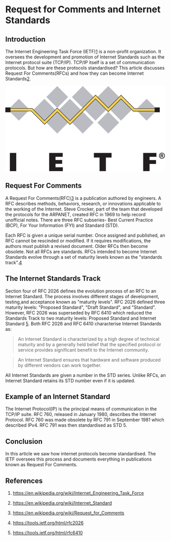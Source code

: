 # Request for Comments and Internet Standards

## Introduction

The Internet Engineering Task Force (IETF)[1](https://en.wikipedia.org/wiki/Internet_Engineering_Task_Force) is a non-profit organization. It oversees the development and promotion of Internet Standards such as  the Internet protocol suite (TCP/IP). TCP/IP itself is a set of communication protocols. But how are these protocols standardised? This article discusses Request For Comments(RFCs) and how they can become Internet Standards[2](https://en.wikipedia.org/wiki/Internet_Standard). 

![ietf logo](images/IETF_Logo.png)


## Request For Comments

A Request For Comments(RFC)[3](https://en.wikipedia.org/wiki/Request_for_Comments) is a publication authored by engineers. A RFC describes methods, behaviors, research, or innovations applicable to the working of the Internet. Steve Crocker, part of the team that developed the protocols for the ARPANET, created RFC  in 1969 to help record unofficial notes. There are three RFC subseries- Best Current Practice (BCP), For Your Information (FYI) and Standard (STD).

Each RFC is given a unique serial number. Once assigned and published, an RFC cannot be rescinded or modified. If it requires modifications, the authors must publish a revised document. Older RFCs then become obsolete. Not all RFCs are standards. RFCs intended to become Internet Standards evolve
through a set of maturity levels known as the "standards track".[4](https://tools.ietf.org/html/rfc2026)

## The Internet Standards Track

Section four of RFC 2026 defines the evolution process of an RFC to an Internet Standard. The process involves different stages of development, testing,and acceptance known as "maturity levels". RFC 2026 defined three maturity levels: "Proposed Standard", "Draft Standard", and "Standard". However, RFC 2026 was superseded by RFC 6410 which reduced the Standards Track to two maturity levels: Proposed Standard and Internet Standard [5](https://tools.ietf.org/html/rfc6410). Both RFC 2026 and RFC 6410 characterise Internet Standards as:


> An Internet Standard is characterized by a high degree of technical maturity and by a generally held belief that the specified protocol or service provides significant benefit to the Internet community.

> An Internet Standard ensures that hardware and software produced by different vendors can work together.

All Internet Standards are given a number in the STD series. Unlike RFCs, an Internet Standard retains its STD number even if it is updated. 

## Example of an Internet Standard

The Internet Protocol(IP) is the principal means of communication in the TCP/IP suite. RFC 760, released in January 1980, describes the Internet Protocol. RFC 760 was made obsolete by RFC 791 in September 1981 which described IPv4. RFC 791 was then standardised as STD 5.

## Conclusion
In this article we saw how internet protocols become standardised. The IETF oversees this process and documents everything in publications known as Request For Comments.

## References
1. https://en.wikipedia.org/wiki/Internet_Engineering_Task_Force

2. https://en.wikipedia.org/wiki/Internet_Standard

3. https://en.wikipedia.org/wiki/Request_for_Comments

4. https://tools.ietf.org/html/rfc2026

5. https://tools.ietf.org/html/rfc6410
